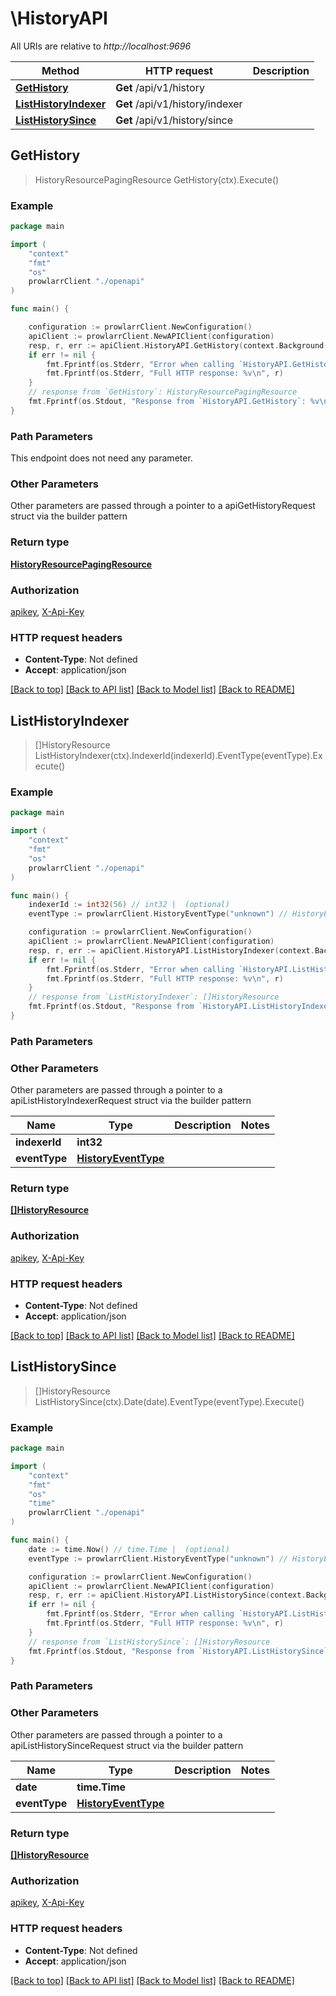 # \HistoryAPI

All URIs are relative to *http://localhost:9696*

Method | HTTP request | Description
------------- | ------------- | -------------
[**GetHistory**](HistoryAPI.md#GetHistory) | **Get** /api/v1/history | 
[**ListHistoryIndexer**](HistoryAPI.md#ListHistoryIndexer) | **Get** /api/v1/history/indexer | 
[**ListHistorySince**](HistoryAPI.md#ListHistorySince) | **Get** /api/v1/history/since | 



## GetHistory

> HistoryResourcePagingResource GetHistory(ctx).Execute()



### Example

```go
package main

import (
    "context"
    "fmt"
    "os"
    prowlarrClient "./openapi"
)

func main() {

    configuration := prowlarrClient.NewConfiguration()
    apiClient := prowlarrClient.NewAPIClient(configuration)
    resp, r, err := apiClient.HistoryAPI.GetHistory(context.Background()).Execute()
    if err != nil {
        fmt.Fprintf(os.Stderr, "Error when calling `HistoryAPI.GetHistory``: %v\n", err)
        fmt.Fprintf(os.Stderr, "Full HTTP response: %v\n", r)
    }
    // response from `GetHistory`: HistoryResourcePagingResource
    fmt.Fprintf(os.Stdout, "Response from `HistoryAPI.GetHistory`: %v\n", resp)
}
```

### Path Parameters

This endpoint does not need any parameter.

### Other Parameters

Other parameters are passed through a pointer to a apiGetHistoryRequest struct via the builder pattern


### Return type

[**HistoryResourcePagingResource**](HistoryResourcePagingResource.md)

### Authorization

[apikey](../README.md#apikey), [X-Api-Key](../README.md#X-Api-Key)

### HTTP request headers

- **Content-Type**: Not defined
- **Accept**: application/json

[[Back to top]](#) [[Back to API list]](../README.md#documentation-for-api-endpoints)
[[Back to Model list]](../README.md#documentation-for-models)
[[Back to README]](../README.md)


## ListHistoryIndexer

> []HistoryResource ListHistoryIndexer(ctx).IndexerId(indexerId).EventType(eventType).Execute()



### Example

```go
package main

import (
    "context"
    "fmt"
    "os"
    prowlarrClient "./openapi"
)

func main() {
    indexerId := int32(56) // int32 |  (optional)
    eventType := prowlarrClient.HistoryEventType("unknown") // HistoryEventType |  (optional)

    configuration := prowlarrClient.NewConfiguration()
    apiClient := prowlarrClient.NewAPIClient(configuration)
    resp, r, err := apiClient.HistoryAPI.ListHistoryIndexer(context.Background()).IndexerId(indexerId).EventType(eventType).Execute()
    if err != nil {
        fmt.Fprintf(os.Stderr, "Error when calling `HistoryAPI.ListHistoryIndexer``: %v\n", err)
        fmt.Fprintf(os.Stderr, "Full HTTP response: %v\n", r)
    }
    // response from `ListHistoryIndexer`: []HistoryResource
    fmt.Fprintf(os.Stdout, "Response from `HistoryAPI.ListHistoryIndexer`: %v\n", resp)
}
```

### Path Parameters



### Other Parameters

Other parameters are passed through a pointer to a apiListHistoryIndexerRequest struct via the builder pattern


Name | Type | Description  | Notes
------------- | ------------- | ------------- | -------------
 **indexerId** | **int32** |  | 
 **eventType** | [**HistoryEventType**](HistoryEventType.md) |  | 

### Return type

[**[]HistoryResource**](HistoryResource.md)

### Authorization

[apikey](../README.md#apikey), [X-Api-Key](../README.md#X-Api-Key)

### HTTP request headers

- **Content-Type**: Not defined
- **Accept**: application/json

[[Back to top]](#) [[Back to API list]](../README.md#documentation-for-api-endpoints)
[[Back to Model list]](../README.md#documentation-for-models)
[[Back to README]](../README.md)


## ListHistorySince

> []HistoryResource ListHistorySince(ctx).Date(date).EventType(eventType).Execute()



### Example

```go
package main

import (
    "context"
    "fmt"
    "os"
    "time"
    prowlarrClient "./openapi"
)

func main() {
    date := time.Now() // time.Time |  (optional)
    eventType := prowlarrClient.HistoryEventType("unknown") // HistoryEventType |  (optional)

    configuration := prowlarrClient.NewConfiguration()
    apiClient := prowlarrClient.NewAPIClient(configuration)
    resp, r, err := apiClient.HistoryAPI.ListHistorySince(context.Background()).Date(date).EventType(eventType).Execute()
    if err != nil {
        fmt.Fprintf(os.Stderr, "Error when calling `HistoryAPI.ListHistorySince``: %v\n", err)
        fmt.Fprintf(os.Stderr, "Full HTTP response: %v\n", r)
    }
    // response from `ListHistorySince`: []HistoryResource
    fmt.Fprintf(os.Stdout, "Response from `HistoryAPI.ListHistorySince`: %v\n", resp)
}
```

### Path Parameters



### Other Parameters

Other parameters are passed through a pointer to a apiListHistorySinceRequest struct via the builder pattern


Name | Type | Description  | Notes
------------- | ------------- | ------------- | -------------
 **date** | **time.Time** |  | 
 **eventType** | [**HistoryEventType**](HistoryEventType.md) |  | 

### Return type

[**[]HistoryResource**](HistoryResource.md)

### Authorization

[apikey](../README.md#apikey), [X-Api-Key](../README.md#X-Api-Key)

### HTTP request headers

- **Content-Type**: Not defined
- **Accept**: application/json

[[Back to top]](#) [[Back to API list]](../README.md#documentation-for-api-endpoints)
[[Back to Model list]](../README.md#documentation-for-models)
[[Back to README]](../README.md)

